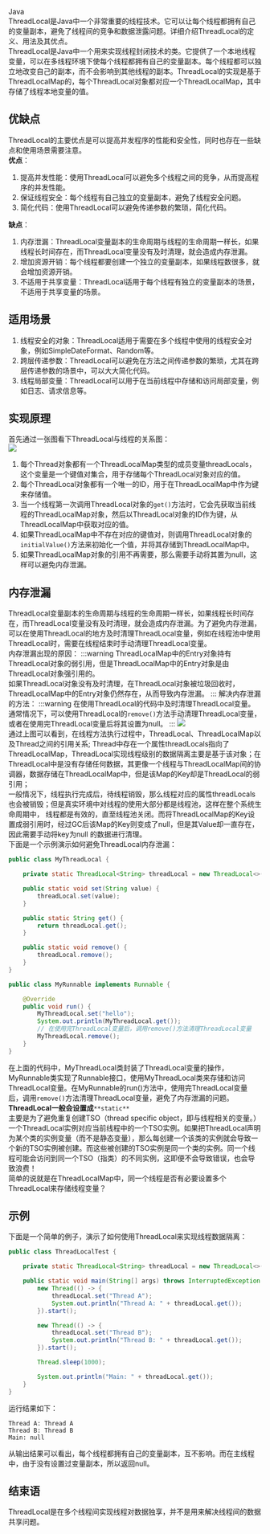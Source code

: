Java<br />ThreadLocal是Java中一个非常重要的线程技术。它可以让每个线程都拥有自己的变量副本，避免了线程间的竞争和数据泄露问题。详细介绍ThreadLocal的定义、用法及其优点。<br />ThreadLocal是Java中一个用来实现线程封闭技术的类。它提供了一个本地线程变量，可以在多线程环境下使每个线程都拥有自己的变量副本。每个线程都可以独立地改变自己的副本，而不会影响到其他线程的副本。ThreadLocal的实现是基于ThreadLocalMap的，每个ThreadLocal对象都对应一个ThreadLocalMap，其中存储了线程本地变量的值。
<a name="KVeuI"></a>
## 优缺点
ThreadLocal的主要优点是可以提高并发程序的性能和安全性，同时也存在一些缺点和使用场景需要注意。<br />**优点**：

1. 提高并发性能：使用ThreadLocal可以避免多个线程之间的竞争，从而提高程序的并发性能。
2. 保证线程安全：每个线程有自己独立的变量副本，避免了线程安全问题。
3. 简化代码：使用ThreadLocal可以避免传递参数的繁琐，简化代码。

**缺点**：

1. 内存泄漏：ThreadLocal变量副本的生命周期与线程的生命周期一样长，如果线程长时间存在，而ThreadLocal变量没有及时清理，就会造成内存泄漏。
2. 增加资源开销：每个线程都要创建一个独立的变量副本，如果线程数很多，就会增加资源开销。
3. 不适用于共享变量：ThreadLocal适用于每个线程有独立的变量副本的场景，不适用于共享变量的场景。
<a name="h1eZG"></a>
## 适用场景

1. 线程安全的对象：ThreadLocal适用于需要在多个线程中使用的线程安全对象，例如SimpleDateFormat、Random等。
2. 跨层传递参数：ThreadLocal可以避免在方法之间传递参数的繁琐，尤其在跨层传递参数的场景中，可以大大简化代码。
3. 线程局部变量：ThreadLocal可以用于在当前线程中存储和访问局部变量，例如日志、请求信息等。
<a name="XZ4P6"></a>
## 实现原理
首先通过一张图看下ThreadLocal与线程的关系图：<br />![](https://cdn.nlark.com/yuque/0/2023/png/396745/1689049199861-a491b756-8e03-4c6d-b3e0-d455d6c89654.png#averageHue=%23fcfcfc&clientId=u61df75d0-5ea3-4&from=paste&id=ud8e30a6e&originHeight=375&originWidth=917&originalType=url&ratio=2.5&rotation=0&showTitle=false&status=done&style=none&taskId=ub44265ce-0cd4-426e-9e9c-8c656efadf3&title=)

1. 每个Thread对象都有一个ThreadLocalMap类型的成员变量threadLocals，这个变量是一个键值对集合，用于存储每个ThreadLocal对象对应的值。
2. 每个ThreadLocal对象都有一个唯一的ID，用于在ThreadLocalMap中作为键来存储值。
3. 当一个线程第一次调用ThreadLocal对象的`get()`方法时，它会先获取当前线程的ThreadLocalMap对象，然后以ThreadLocal对象的ID作为键，从ThreadLocalMap中获取对应的值。
4. 如果ThreadLocalMap中不存在对应的键值对，则调用ThreadLocal对象的`initialValue()`方法来初始化一个值，并将其存储到ThreadLocalMap中。
5. 如果ThreadLocalMap对象的引用不再需要，那么需要手动将其置为null，这样可以避免内存泄漏。
<a name="RFaCZ"></a>
## 内存泄漏
ThreadLocal变量副本的生命周期与线程的生命周期一样长，如果线程长时间存在，而ThreadLocal变量没有及时清理，就会造成内存泄漏。为了避免内存泄漏，可以在使用ThreadLocal的地方及时清理ThreadLocal变量，例如在线程池中使用ThreadLocal时，需要在线程结束时手动清理ThreadLocal变量。<br />内存泄漏出现的原因：
:::warning
ThreadLocalMap中的Entry对象持有ThreadLocal对象的弱引用，但是ThreadLocalMap中的Entry对象是由ThreadLocal对象强引用的。<br />如果ThreadLocal对象没有及时清理，在ThreadLocal对象被垃圾回收时，ThreadLocalMap中的Entry对象仍然存在，从而导致内存泄漏。
:::
解决内存泄漏的方法：
:::warning
在使用ThreadLocal的代码中及时清理ThreadLocal变量。通常情况下，可以使用ThreadLocal的`remove()`方法手动清理ThreadLocal变量，或者在使用完ThreadLocal变量后将其设置为null。
:::
![](https://cdn.nlark.com/yuque/0/2023/png/396745/1689049199899-8ec6cbad-7373-47b7-bb75-e116e40f0736.png#averageHue=%23fdfdfd&clientId=u61df75d0-5ea3-4&from=paste&id=u54962a53&originHeight=460&originWidth=1039&originalType=url&ratio=2.5&rotation=0&showTitle=false&status=done&style=none&taskId=u0e1a6785-2ab1-498b-ab32-6d365a10f6d&title=)<br />通过上图可以看到，在线程方法执行过程中，ThreadLocal、ThreadLocalMap以及Thread之间的引用关系; Thread中存在一个属性threadLocals指向了ThreadLocalMap，ThreadLocal实现线程级别的数据隔离主要是基于该对象；在ThreadLocal中是没有存储任何数据，其更像一个线程与ThreadLocalMap间的协调器，数据存储在ThreadLocalMap中，但是该Map的Key却是ThreadLocal的弱引用；<br />一般情况下，线程执行完成后，待线程销毁，那么线程对应的属性threadLocals也会被销毁；但是真实环境中对线程的使用大部分都是线程池，这样在整个系统生命周期中， 线程都是有效的，直至线程池关闭。而将ThreadLocalMap的Key设置成弱引用时，经过GC后该Map的Key则变成了null，但是其Value却一直存在，因此需要手动将key为null 的数据进行清理。<br />下面是一个示例演示如何避免ThreadLocal内存泄漏：
```java
public class MyThreadLocal {

    private static ThreadLocal<String> threadLocal = new ThreadLocal<>();

    public static void set(String value) {
        threadLocal.set(value);
    }

    public static String get() {
        return threadLocal.get();
    }

    public static void remove() {
        threadLocal.remove();
    }
}

public class MyRunnable implements Runnable {

    @Override
    public void run() {
        MyThreadLocal.set("hello");
        System.out.println(MyThreadLocal.get());
        // 在使用完ThreadLocal变量后，调用remove()方法清理ThreadLocal变量
        MyThreadLocal.remove();
    }
}
```
在上面的代码中，MyThreadLocal类封装了ThreadLocal变量的操作，MyRunnable类实现了Runnable接口，使用MyThreadLocal类来存储和访问 ThreadLocal变量。在MyRunnable的run()方法中，使用完ThreadLocal变量后，调用`remove()`方法清理ThreadLocal变量，避免了内存泄漏的问题。<br />**ThreadLocal一般会设置成**`**static**`<br />主要是为了避免重复创建TSO（thread specific object，即与线程相关的变量。）一个ThreadLocal实例对应当前线程中的一个TSO实例。如果把ThreadLocal声明为某个类的实例变量（而不是静态变量），那么每创建一个该类的实例就会导致一个新的TSO实例被创建。而这些被创建的TSO实例是同一个类的实例。同一个线程可能会访问到同一个TSO（指类）的不同实例，这即便不会导致错误，也会导致浪费！<br />简单的说就是在ThreadLocalMap中，同一个线程是否有必要设置多个ThreadLocal来存储线程变量？
<a name="RLDky"></a>
## 示例
下面是一个简单的例子，演示了如何使用ThreadLocal来实现线程数据隔离：
```java
public class ThreadLocalTest {

    private static ThreadLocal<String> threadLocal = new ThreadLocal<>();

    public static void main(String[] args) throws InterruptedException {
        new Thread(() -> {
            threadLocal.set("Thread A");
            System.out.println("Thread A: " + threadLocal.get());
        }).start();

        new Thread(() -> {
            threadLocal.set("Thread B");
            System.out.println("Thread B: " + threadLocal.get());
        }).start();

        Thread.sleep(1000);

        System.out.println("Main: " + threadLocal.get());
    }
}
```
运行结果如下：
```
Thread A: Thread A
Thread B: Thread B
Main: null
```
从输出结果可以看出，每个线程都拥有自己的变量副本，互不影响。而在主线程中，由于没有设置过变量副本，所以返回null。
<a name="uSklG"></a>
## 结束语
ThreadLocal是在多个线程间实现线程对数据独享，并不是用来解决线程间的数据共享问题。
